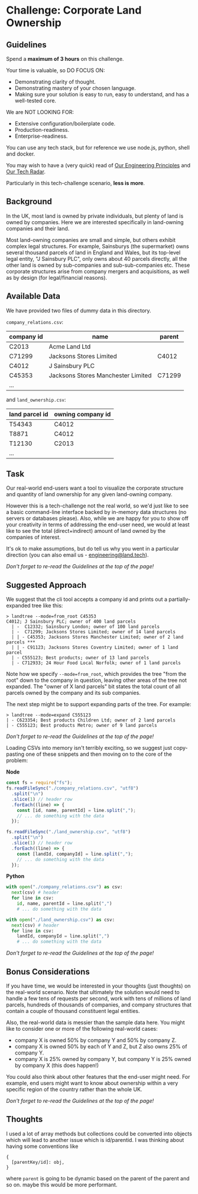 # Challenge: Corporate Land Ownership

## Guidelines

Spend a **maximum of 3 hours** on this challenge.

Your time is valuable, so DO FOCUS ON:

- Demonstrating clarity of thought.
- Demonstrating mastery of your chosen language.
- Making sure your solution is easy to run, easy to understand, and has a well-tested core.

We are NOT LOOKING FOR:

- Extensive configuration/boilerplate code.
- Production-readiness.
- Enterprise-readiness.

You can use any tech stack, but for reference we use node.js, python, shell and docker.

You may wish to have a (very quick) read of [Our Engineering Principles](https://engineering.land.tech/principles) and [Our Tech Radar](https://engineering.land.tech/radar/).

Particularly in this tech-challenge scenario, **less is more**.

## Background

In the UK, most land is owned by private individuals, but plenty of land is owned by companies. Here we are interested specifically in land-owning companies and their land.

Most land-owning companies are small and simple, but others exhibit complex legal structures. For example, Sainsburys (the supermarket) owns several thousand parcels of
land in England and Wales, but its top-level legal entity, "J Sainsbury PLC", only owns about 40 parcels directly, all the other land is owned by sub-companies and sub-sub-companies etc. These
corporate structures arise from company mergers and acquisitions, as well as by design (for legal/financial reasons).

## Available Data

We have provided two files of dummy data in this directory.

`company_relations.csv`:

| company id | name                               | parent |
| ---------- | ---------------------------------- | ------ |
| C2013      | Acme Land Ltd                      |        |
| C71299     | Jacksons Stores Limited            | C4012  |
| C4012      | J Sainsbury PLC                    |        |
| C45353     | Jacksons Stores Manchester Limited | C71299 |
| ...        |                                    |        |

and `land_ownership.csv`:

| land parcel id | owning company id |
| -------------- | ----------------- |
| T54343         | C4012             |
| T8871          | C4012             |
| T12130         | C2013             |
| ...            |                   |

## Task

Our real-world end-users want a tool to visualize the corporate structure and quantity of land ownership for any given land-owning company.

However this is a tech-challenge not the real world, so we'd just like to see a basic command-line interface backed by in-memory data structures (no servers or databases please). Also, while we are happy for you to show off your creativity in terms of addressing the end-user need, we would at least like to see the total (direct+indirect) amount of land owned by the companies of interest.

It's ok to make assumptions, but do tell us why you went in a particular direction (you can also email us - engineering@land.tech).

_Don't forget to re-read the Guidelines at the top of the page!_

## Suggested Approach

We suggest that the cli tool accepts a company id and prints out a partially-expanded tree like this:

```
> landtree --mode=from_root C45353
C4012; J Sainsbury PLC; owner of 400 land parcels
  | -  C12332; Sainsbury London; owner of 100 land parcels
  | -  C71299; Jacksons Stores Limited; owner of 14 land parcels
  | | - C45353; Jacksons Stores Manchester Limited; owner of 2 land parcels ***
  | | - C91123; Jacksons Stores Coventry Limited; owner of 1 land parcel
  | - C555123; Best products; owner of 13 land parcels
  | - C712933; 24 Hour Food Local Norfolk; owner of 1 land parcels
```

Note how we specify `--mode=from_root`, which provides the tree "from the root" down to the company in question, leaving other areas of the tree not expanded.
The "owner of X land parcels" bit states the total count of all parcels owned by the company and its sub companies.

The next step might be to support expanding parts of the tree. For example:

```
> landtree --mode=expand C555123
| - C623354; Best products Children Ltd; owner of 2 land parcels
| - C555123; Best products Metro; owner of 9 land parcels
```

_Don't forget to re-read the Guidelines at the top of the page!_

Loading CSVs into memory isn't terribly exciting, so we suggest just copy-pasting one of these snippets and then moving on to the core of the problem:

**Node**

```javascript
const fs = require("fs");
fs.readFileSync("./company_relations.csv", "utf8")
  .split("\n")
  .slice(1) // header row
  .forEach((line) => {
    const [id, name, parentId] = line.split(",");
    // ... do something with the data
  });

fs.readFileSync("./land_ownership.csv", "utf8")
  .split("\n")
  .slice(1) // header row
  .forEach((line) => {
    const [landId, companyId] = line.split(",");
    // ... do something with the data
  });
```

**Python**

```python
with open("./company_relations.csv") as csv:
  next(csv) # header
  for line in csv:
    id, name, parentId = line.split(",")
    # ... do something with the data

with open("./land_ownership.csv") as csv:
  next(csv) # header
  for line in csv:
    landId, companyId = line.split(",")
    # ... do something with the data
```

_Don't forget to re-read the Guidelines at the top of the page!_

## Bonus Considerations

If you have time, we would be interested in your thoughts (just thoughts) on the real-world scenario. Note that ultimately the solution would need to handle a few tens of requests per second, work with tens of millions of land parcels, hundreds of thousands of companies, and company structures that contain a couple of thousand constituent legal entities.

Also, the real-world data is messier than the sample data here. You might like to consider one or more of the following real-world cases:

- company X is owned 50% by company Y and 50% by company Z.
- company X is owned 50% by each of Y and Z, but Z also owns 25% of company Y.
- company X is 25% owned by company Y, but company Y is 25% owned by company X (this does happen!)

You could also think about other features that the end-user might need. For example, end users might want to know about ownership within a very specific region of the country rather than the whole UK.

_Don't forget to re-read the Guidelines at the top of the page!_

## Thoughts
I used a lot of array methods but collections could be converted into objects which will lead to another issue which is id/parentid. I was thinking about having some conventions like
```
{
  [parentKey/id]: obj,
}
```
where `parent` is going to be dynamic based on the parent of the parent and so on. maybe this would be more performant.
